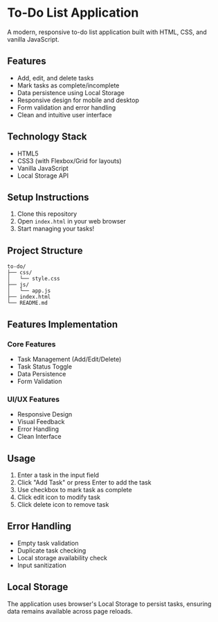 # To-Do List Application

A modern, responsive to-do list application built with HTML, CSS, and vanilla JavaScript.

## Features

- Add, edit, and delete tasks
- Mark tasks as complete/incomplete
- Data persistence using Local Storage
- Responsive design for mobile and desktop
- Form validation and error handling
- Clean and intuitive user interface

## Technology Stack

- HTML5
- CSS3 (with Flexbox/Grid for layouts)
- Vanilla JavaScript
- Local Storage API

## Setup Instructions

1. Clone this repository
2. Open `index.html` in your web browser
3. Start managing your tasks!

## Project Structure

```
to-do/
├── css/
│   └── style.css
├── js/
│   └── app.js
├── index.html
└── README.md
```

## Features Implementation

### Core Features
- Task Management (Add/Edit/Delete)
- Task Status Toggle
- Data Persistence
- Form Validation

### UI/UX Features
- Responsive Design
- Visual Feedback
- Error Handling
- Clean Interface

## Usage

1. Enter a task in the input field
2. Click "Add Task" or press Enter to add the task
3. Use checkbox to mark task as complete
4. Click edit icon to modify task
5. Click delete icon to remove task

## Error Handling

- Empty task validation
- Duplicate task checking
- Local storage availability check
- Input sanitization

## Local Storage

The application uses browser's Local Storage to persist tasks, ensuring data remains available across page reloads.